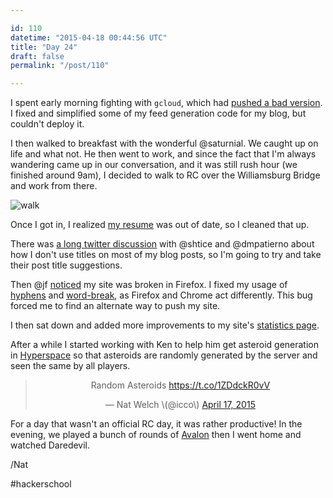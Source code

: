 ```yaml
---

id: 110
datetime: "2015-04-18 00:44:56 UTC"
title: "Day 24"
draft: false
permalink: "/post/110"

---
```


I spent early morning fighting with `gcloud`, which had [pushed a bad version](https://writing.natwelch.com/post/109). I fixed and simplified some of my feed generation code for my blog, but couldn't deploy it.

I then walked to breakfast with the wonderful @saturnial. We caught up on life and what not. He then went to work, and since the fact that I'm always wandering came up in our conversation, and it was still rush hour \(we finished around 9am\), I decided to walk to RC over the Williamsburg Bridge and work from there.

![walk](https://s3.amazonaws.com/f.cl.ly/items/1w023J3U0U1K160w0K2u/Screen%!S%28MISSING)

Once I got in, I realized [my resume](http://natwelch.com/resume) was out of date, so I cleaned that up.

There was [a long twitter discussion](https://twitter.com/shtice/status/589066244780904448) with @shtice and @dmpatierno about how I don't use titles on most of my blog posts, so I'm going to try and take their post title suggestions.

Then @jf [noticed](https://twitter.com/jf/status/589142532744871937) my site was broken in Firefox. I fixed my usage of [hyphens](https://developer.mozilla.org/en-US/docs/Web/CSS/hyphens) and [word\-break](https://developer.mozilla.org/en-US/docs/Web/CSS/word-break), as Firefox and Chrome act differently. This bug forced me to find an alternate way to push my site.

I then sat down and added more improvements to my site's [statistics page](/stats).

After a while I started working with Ken to help him get asteroid generation in [Hyperspace](https://github.com/kenpratt/hyperspace) so that asteroids are randomly generated by the server and seen the same by all players. 

<center><blockquote class="twitter\-tweet" lang="en"><p>Random Asteroids <a href="https://t.co/1ZDdckR0vV">https://t.co/1ZDdckR0vV</a></p>&mdash; Nat Welch \(@icco\) <a href="https://twitter.com/icco/status/589179166911782912">April 17, 2015</a></blockquote>
<script async src="//platform.twitter.com/widgets.js" charset="utf\-8"></script></center>

For a day that wasn't an official RC day, it was rather productive\! In the evening, we played a bunch of rounds of [Avalon](https://en.wikipedia.org/wiki/The_Resistance_%!g%28MISSING) then I went home and watched Daredevil.

/Nat

#hackerschool
